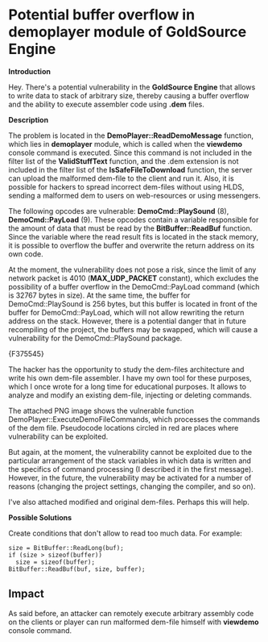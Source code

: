# Potential buffer overflow in demoplayer module of GoldSource Engine

**Introduction**

Hey. There's a potential vulnerability in the **GoldSource Engine** that allows to write data to stack of arbitrary size, thereby causing a buffer overflow and the ability to execute assembler code using **.dem** files.

**Description**

The problem is located in the **DemoPlayer::ReadDemoMessage** function, which lies in **demoplayer** module, which is called when the **viewdemo** console command is executed. Since this command is not included in the filter list of the **ValidStuffText** function, and the .dem extension is not included in the filter list of the **IsSafeFileToDownload** function, the server can upload the malformed dem-file to the client and run it. Also, it is possible for hackers to spread incorrect dem-files without using HLDS, sending a malformed dem to users on web-resources or using messengers.

The following opcodes are vulnerable: **DemoCmd::PlaySound** (8), **DemoCmd::PayLoad** (9). These opcodes contain a variable responsible for the amount of data that must be read by the **BitBuffer::ReadBuf** function. Since the variable where the read result fits is located in the stack memory, it is possible to overflow the buffer and overwrite the return address on its own code.

At the moment, the vulnerability does not pose a risk, since the limit of any network packet is 4010 (**MAX_UDP_PACKET** constant), which excludes the possibility of a buffer overflow in the DemoCmd::PayLoad command (which is 32767 bytes in size). At the same time, the buffer for DemoCmd::PlaySound is 256 bytes, but this buffer is located in front of the buffer for DemoCmd::PayLoad, which will not allow rewriting the return address on the stack. However, there is a potential danger that in future recompiling of the project, the buffers may be swapped, which will cause a vulnerability for the DemoCmd::PlaySound package.

{F375545}

The hacker has the opportunity to study the dem-files architecture and write his own dem-file assembler. I have my own tool for these purposes, which I once wrote for a long time for educational purposes. It allows to analyze and modify an existing dem-file, injecting or deleting commands.

The attached PNG image shows the vulnerable function DemoPlayer::ExecuteDemoFileCommands, which processes the commands of the dem file. Pseudocode locations circled in red are places where vulnerability can be exploited.

But again, at the moment, the vulnerability cannot be exploited due to the particular arrangement of the stack variables in which data is written and the specifics of command processing (I described it in the first message). However, in the future, the vulnerability may be activated for a number of reasons (changing the project settings, changing the compiler, and so on).

I've also attached modified and original dem-files. Perhaps this will help.

**Possible Solutions**

Create conditions that don't allow to read too much data. For example:

```
size = BitBuffer::ReadLong(buf);
if (size > sizeof(buffer))
  size = sizeof(buffer);
BitBuffer::ReadBuf(buf, size, buffer);
```

## Impact

As said before, an attacker can remotely execute arbitrary assembly code on the clients or player can run malformed dem-file himself with **viewdemo** console command.
